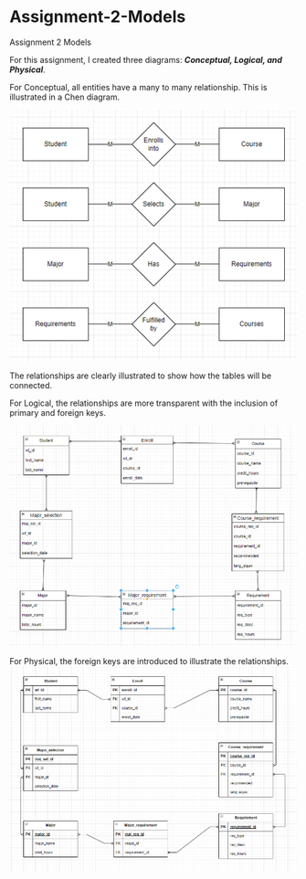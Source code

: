 # Assignment-2-Models
Assignment 2 Models

For this assignment, I created three diagrams: ***Conceptual, Logical, and Physical***.

For Conceptual, all entities have a many to many relationship. This is illustrated in a Chen diagram.

![Bradley_Kai_Conceptual_SS.png](https://github.com/BradBKaiBuffs/Assignment-2-Models/blob/main/Bradley_Kai_Conceptual_SS.png)

The relationships are clearly illustrated to show how the tables will be connected. 

For Logical, the relationships are more transparent with the inclusion of primary and foreign keys. 

![Bradley_Kai_Logical_SS.png](https://github.com/BradBKaiBuffs/Assignment-2-Models/blob/main/Bradley_Kai_Logical_SS.png)

For Physical, the foreign keys are introduced to illustrate the relationships.
![Bradley_Kai_Physical_SS.png](https://github.com/BradBKaiBuffs/Assignment-2-Models/blob/main/Bradley_Kai_Physical_SS.png)
